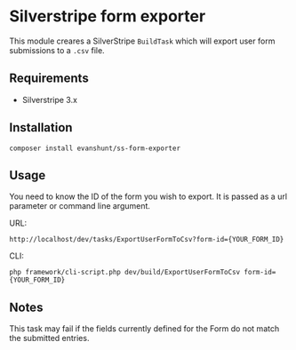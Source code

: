 # Silverstripe form exporter

This module creares a SilverStripe `BuildTask` which will export user form submissions to a `.csv` file.

## Requirements

* Silverstripe 3.x

## Installation 

    composer install evanshunt/ss-form-exporter

## Usage

You need to know the ID of the form you wish to export. It is passed as a url parameter or command line argument.

URL:
    
    http://localhost/dev/tasks/ExportUserFormToCsv?form-id={YOUR_FORM_ID}

CLI:
  
    php framework/cli-script.php dev/build/ExportUserFormToCsv form-id={YOUR_FORM_ID}

## Notes

This task may fail if the fields currently defined for the Form do not match the submitted entries.